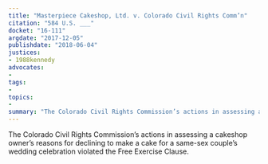 ```yaml
---
title: "Masterpiece Cakeshop, Ltd. v. Colorado Civil Rights Comm’n"
citation: "584 U.S. ___"
docket: "16-111"
argdate: "2017-12-05"
publishdate: "2018-06-04"
justices:
- 1988kennedy
advocates:
- 
tags:
- 
topics:
- 
summary: "The Colorado Civil Rights Commission’s actions in assessing a cakeshop owner’s reasons for declining to make a cake for a same-sex couple’s wedding celebration violated the Free Exercise Clause."
---
```

The Colorado Civil Rights Commission’s actions in assessing a cakeshop owner’s reasons for declining to make a cake for a same-sex couple’s wedding celebration violated the Free Exercise Clause.

